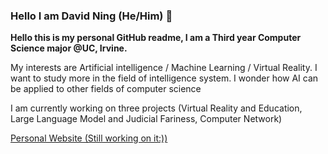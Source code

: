 ### Hello I am David Ning (He/Him) 👋
**Hello this is my personal GitHub readme, I am a Third year Computer Science major @UC, Irvine.**

My interests are Artificial intelligence / Machine Learning / Virtual Reality.
I want to study more in the field of intelligence system. I wonder how AI can be applied to other fields of computer science

I am currently working on three projects (Virtual Reality and Education, Large Language Model and Judicial Fariness, Computer Network)

[Personal Website (Still working on it:))](https://ningzhenglin.github.io)
<!--
**Zotman03/Zotman03** is a ✨ _special_ ✨ repository because its `README.md` (this file) appears on your GitHub profile.

Here are some ideas to get you started:

- 🔭 I’m currently working on ...
- 🌱 I’m currently learning ...
- 👯 I’m looking to collaborate on ...
- 🤔 I’m looking for help with ...
- 💬 Ask me about ...
- 📫 How to reach me: ...
- 😄 Pronouns: ...
- ⚡ Fun fact: ...
-->
